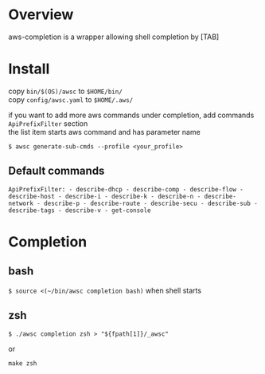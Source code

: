 
# Overview
 
aws-completion is a wrapper allowing shell completion by [TAB]  

# Install

copy `bin/$(OS)/awsc` to `$HOME/bin/`  
copy `config/awsc.yaml` to `$HOME/.aws/`  

if you want to add more aws commands under completion, add commands `ApiPrefixFilter` section  
the list item starts aws command and has parameter name  

`$ awsc generate-sub-cmds --profile <your_profile>`

## Default commands 
`
ApiPrefixFilter:
    - describe-dhcp
    - describe-comp
    - describe-flow
    - describe-host
    - describe-i
    - describe-k
    - describe-n
    - describe-network
    - describe-p
    - describe-route
    - describe-secu
    - describe-sub
    - describe-tags
    - describe-v
    - get-console
`

# Completion  

## bash  
`$ source <(~/bin/awsc completion bash)` when shell starts  

## zsh
`$ ./awsc completion zsh > "${fpath[1]}/_awsc"`  

or 

`make zsh`  
